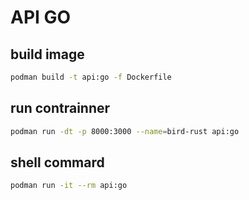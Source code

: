 # API GO

## build image

```sh
podman build -t api:go -f Dockerfile
```

## run contrainner

```sh
podman run -dt -p 8000:3000 --name=bird-rust api:go
```

## shell commard

```sh
podman run -it --rm api:go
```